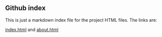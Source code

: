 ## Github index

This is just a markdown index file for the project HTML files. The links are:

[index.html](https://github.com/oansari1/Olympic_College_Oshman_Ansari_-CIS_155_Spring_2021/edit/main/index.html)
and
[about.html](https://github.com/oansari1/Olympic_College_Oshman_Ansari_-CIS_155_Spring_2021/edit/main/about.html)
